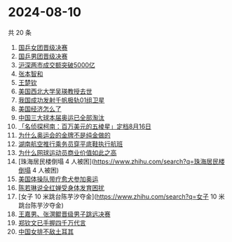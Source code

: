 # 2024-08-10

共 20 条

<!-- BEGIN ZHIHUSEARCH -->
<!-- 最后更新时间 Sat Aug 10 2024 20:35:08 GMT+0800 (China Standard Time) -->
1. [国乒女团晋级决赛](https://www.zhihu.com/search?q=国乒女团晋级决赛)
1. [国乒男团晋级决赛](https://www.zhihu.com/search?q=国乒男团晋级决赛)
1. [沪深两市成交额突破5000亿](https://www.zhihu.com/search?q=沪深两市成交额突破5000亿)
1. [张本智和](https://www.zhihu.com/search?q=张本智和)
1. [王楚钦](https://www.zhihu.com/search?q=王楚钦)
1. [美国西北大学吴瑛教授去世](https://www.zhihu.com/search?q=美国西北大学吴瑛教授去世)
1. [我国成功发射千帆极轨01组卫星](https://www.zhihu.com/search?q=我国成功发射千帆极轨01组卫星)
1. [美国经济怎么了](https://www.zhihu.com/search?q=美国经济怎么了)
1. [中国三大球本届奥运已全部淘汰](https://www.zhihu.com/search?q=中国三大球本届奥运已全部淘汰)
1. [「名侦探柯南：百万美元的五棱星」定档8月16日](https://www.zhihu.com/search?q=「名侦探柯南：百万美元的五棱星」定档8月16日)
1. [为什么奥运会的金牌不是纯金做的](https://www.zhihu.com/search?q=为什么奥运会的金牌不是纯金做的)
1. [湖南航空推行乘务员穿平底鞋执行航班](https://www.zhihu.com/search?q=湖南航空推行乘务员穿平底鞋执行航班)
1. [为什么网球运动员商业价值如此之高](https://www.zhihu.com/search?q=为什么网球运动员商业价值如此之高)
1. [珠海居民楼倒塌 4 人被困](https://www.zhihu.com/search?q=珠海居民楼倒塌 4 人被困)
1. [美国体操队带疗愈犬参加奥运](https://www.zhihu.com/search?q=美国体操队带疗愈犬参加奥运)
1. [陈若琳说全红婵受身体发育困扰](https://www.zhihu.com/search?q=陈若琳说全红婵受身体发育困扰)
1. [女子 10 米跳台陈芋汐夺金](https://www.zhihu.com/search?q=女子 10 米跳台陈芋汐夺金)
1. [王嘉男、张溟鲲晋级男子跳远决赛](https://www.zhihu.com/search?q=王嘉男、张溟鲲晋级男子跳远决赛)
1. [郑钦文已手握四千万代言](https://www.zhihu.com/search?q=郑钦文已手握四千万代言)
1. [中国女排不敌土耳其](https://www.zhihu.com/search?q=中国女排不敌土耳其)
<!-- END ZHIHUSEARCH -->

